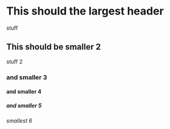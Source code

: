 # This should the largest header 
stuff
## This should be smaller 2
stuff 2
### and smaller 3
#### and smaller 4
##### and smaller 5
###### smallest 6
